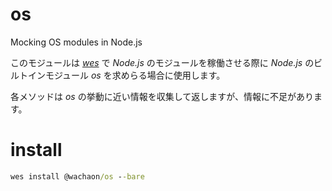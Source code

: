 # os
Mocking OS modules in Node.js

このモジュールは [*wes*](https://github.com/wachaon/wes) で *Node.js* のモジュールを稼働させる際に *Node.js* のビルトインモジュール *os* を求めらる場合に使用します。

各メソッドは *os* の挙動に近い情報を収集して返しますが、情報に不足があります。

# install
```bat
wes install @wachaon/os --bare
```